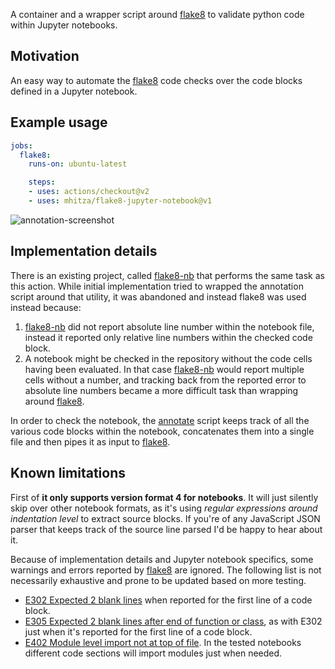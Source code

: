 A container and a wrapper script around [flake8][1] to validate python code within Jupyter
notebooks.


## Motivation

An easy way to automate the [flake8][1] code checks over the code blocks defined in a
Jupyter notebook.


## Example usage

```yaml
jobs:
  flake8:
    runs-on: ubuntu-latest

    steps:
    - uses: actions/checkout@v2
    - uses: mhitza/flake8-jupyter-notebook@v1
```

![annotation-screenshot]


## Implementation details

There is an existing project, called [flake8-nb][3] that performs the same task as this
action. While initial implementation tried to wrapped the annotation script around that
utility, it was abandoned and instead flake8 was used instead because:

  1. [flake8-nb][3] did not report absolute line number within the notebook file, instead it
     reported only relative line numbers within the checked code block.
  2. A notebook might be checked in the repository without the code cells having been
     evaluated. In that case [flake8-nb][3] would report multiple cells without a number,
     and tracking back from the reported error to absolute line numbers became a more
     difficult task than wrapping around [flake8][1].

In order to check the notebook, the [annotate][4] script keeps track of all the various code
blocks within the notebook, concatenates them into a single file and then pipes it as
input to [flake8][1]. 


## Known limitations

First of **it only supports version format 4 for notebooks**. It will just silently skip
over other notebook formats, as it's using *regular expressions around indentation level* to
extract source blocks. If you're of any JavaScript JSON parser that keeps track of the
source line parsed I'd be happy to hear about it.


Because of implementation details and Jupyter notebook specifics, some warnings and errors
reported by [flake8][1] are ignored. The following list is not necessarily exhaustive and
prone to be updated based on more testing.

 - [E302 Expected 2 blank lines][E302] when reported for the first line of a code block.
 - [E305 Expected 2 blank lines after end of function or class][E305], as with E302 just
   when it's reported for the first line of a code block.
 - [E402 Module level import not at top of file][E402]. In the tested notebooks different
   code sections will import modules just when needed.



[1]: https://flake8.pycqa.org/en/latest/
[annotation-screenshot]: https://user-images.githubusercontent.com/273079/82093965-d6585d00-9704-11ea-9159-c8b72a9b89c8.png
[3]: https://github.com/s-weigand/flake8-nb
[4]: annotate
[E302]: http://archive.vn/Bj1tc
[E305]: http://archive.vn/a3tr2
[E402]: http://archive.vn/i7NWk

